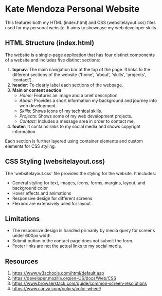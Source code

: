 # Kate Mendoza Personal Website

This features both my HTML (index.html) and CSS (websitelayout.css) files used for my personal website. It aims to showcase my web developer skills.


## HTML Structure (index.html)

The website is a single-page application that has four distinct components of a website and includes five distinct sections:

1) **topnav**:  The main navigation bar at the top of the page. It links to the different sections of the website ('home', 'about', 'skills', 'projects', 'contact').
2) **header**: To clearly label each sections of the webpage.
3) **Main or content section**
    - *Home:* Features an image and a brief description
    - *About:* Provides a short information my background and journey into web development.
    - *Skills:* Shows icons of my technical skills.
    - *Projects:* Shows some of my web development projects.
    - *Contact:* Includes a message area in order to contact me.
4) **footer**:  It contains links to my social media and shows copyright information.

Each section is further layered using container elements and custom elements for CSS styling.

## CSS Styling (websitelayout.css)

The 'websitelayout.css' file provides the styling for the website. It includes:

- General styling for text, images, icons, forms, margins, layout, and background color 
- Hover effects and animations
- Responsive design for different screens
- Flexbox are extensively used for layout


## Limitations

* The responsive design is handled primarily by media query for screens under 600px width.
* Submit button in the contact page does not submit the form.
* Footer links are not the actual links to my social media.

## Resources

1) https://www.w3schools.com/html/default.asp
2) https://developer.mozilla.org/en-US/docs/Web/CSS
3) https://www.browserstack.com/guide/common-screen-resolutions
4) https://www.canva.com/colors/color-wheel/
